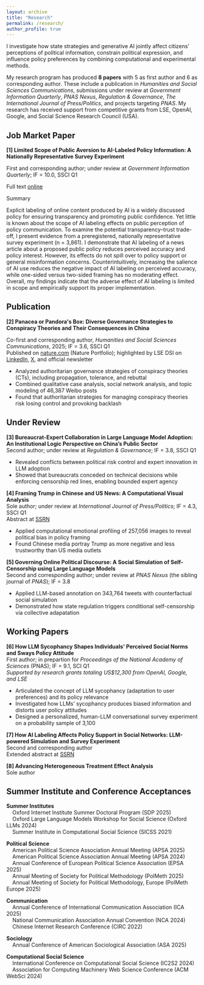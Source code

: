 ```yaml
---
layout: archive
title: "Research"
permalink: /research/
author_profile: true
---
```


I investigate how state strategies and generative AI jointly affect citizens’ perceptions of political information, constrain political expression, and influence policy preferences by combining computational and experimental methods.

My research program has produced **8 papers** with 5 as first author and 6 as corresponding author. These include a publication in *Humanities and Social Sciences Communications*, submissions under review at *Government Information Quarterly*, *PNAS Nexus*, *Regulation & Governance*, *The International Journal of Press/Politics*, and projects targeting *PNAS*. My research has received support from competitive grants from LSE, OpenAI, Google, and Social Science Research Council (USA).


## Job Market Paper

**[1] Limited Scope of Public Aversion to AI-Labeled Policy Information: A Nationally Representative Survey Experiment** 

First and corresponding author; under review at *Government Information Quarterly*; IF = 10.0, SSCI Q1

Full text [online](https://www.dropbox.com/scl/fi/dj2nuqcqevgtjgxazy1xy/Job_Market_Paper.pdf?rlkey=b0edp511k88eme2s5mww9y31s&st=ltul8bhu&dl=0)

Summary

Explicit labeling of online content produced by AI is a widely discussed policy for ensuring transparency and promoting public confidence. Yet little is known about the scope of AI labeling effects on public perception of policy communication. To examine the potential transparency–trust trade-off, I present evidence from a preregistered, nationally representative survey experiment (n = 3,861). I demonstrate that AI labeling of a news article about a proposed public policy reduces perceived accuracy and policy interest. However, its effects do not spill over to policy support or general misinformation concerns. Counterintuitively, increasing the salience of AI use reduces the negative impact of AI labeling on perceived accuracy, while one-sided versus two-sided framing has no moderating effect. Overall, my findings indicate that the adverse effect of AI labeling is limited in scope and empirically support its proper implementation.


## Publication

**[2] Panacea or Pandora's Box: Diverse Governance Strategies to Conspiracy Theories and Their Consequences in China** 

Co-first and corresponding author, *Humanities and Social Sciences Communications*, 2025; IF = 3.6, SSCI Q1  
Published on [nature.com](https://www.nature.com/articles/s41599-024-04350-1) (Nature Portfolio); highlighted by LSE DSI on [LinkedIn](https://www.linkedin.com/feed/update/urn:li:activity:7338216361464127490/), [X](https://x.com/lsedatascience/status/1932453471413760431?s=46), and official newsletter

- Analyzed authoritarian governance strategies of conspiracy theories (CTs), including propagation, tolerance, and rebuttal
- Combined qualitative case analysis, social network analysis, and topic modeling of 46,387 Weibo posts
- Found that authoritarian strategies for managing conspiracy theories risk losing control and provoking backlash

## Under Review

**[3] Bureaucrat-Expert Collaboration in Large Language Model Adoption: An Institutional Logic Perspective on China’s Public Sector**  
Second author; under review at *Regulation & Governance*; IF = 3.8, SSCI Q1
- Revealed conflicts between political risk control and expert innovation in LLM adoption
- Showed that bureaucrats conceded on technical decisions while enforcing censorship red lines, enabling bounded expert agency

**[4] Framing Trump in Chinese and US News: A Computational Visual Analysis**  
Sole author; under review at *International Journal of Press/Politics*; IF = 4.3, SSCI Q1  
Abstract at [SSRN](https://papers.ssrn.com/sol3/papers.cfm?abstract_id=5319923)
- Applied computational emotional profiling of 257,056 images to reveal political bias in policy framing
- Found Chinese media portray Trump as more negative and less trustworthy than US media outlets

**[5] Governing Online Political Discourse: A Social Simulation of Self-Censorship using Large Language Models**  
Second and corresponding author; under review at *PNAS Nexus* (the sibling journal of *PNAS*); IF = 3.8
- Applied LLM-based annotation on 343,764 tweets with counterfactual social simulation
- Demonstrated how state regulation triggers conditional self-censorship via collective adapatation

## Working Papers

**[6] How LLM Sycophancy Shapes Individuals' Perceived Social Norms and Sways Policy Attitude**  
First author; in prepartion for *Proceedings of the National Academy of Sciences* (PNAS); IF = 9.1, SCI Q1  
*Supported by research grants totaling US$12,300 from OpenAI, Google, and LSE*
- Articulated the concept of LLM sycophancy (adaptation to user preferences) and its policy relevance
- Investigated how LLMs’ sycophancy produces biased information and distorts user policy attitudes
- Designed a personalized, human-LLM conversational survey experiment on a probability sample of 3,100

**[7] How AI Labeling Affects Policy Support in Social Networks: LLM-powered Simulation and Survey Experiment**  
Second and corresponding author  
Extended abstract at [SSRN](https://papers.ssrn.com/sol3/papers.cfm?abstract_id=5320375)

**[8] Advancing Heterogeneous Treatment Effect Analysis**  
Sole author

## Summer Institute and Conference Acceptances  

**Summer Institutes**  
&nbsp;&nbsp;&nbsp;&nbsp;Oxford Internet Institute Summer Doctoral Program (SDP 2025)  
&nbsp;&nbsp;&nbsp;&nbsp;Oxford Large Language Models Workshop for Social Science (Oxford LLMs 2024)  
&nbsp;&nbsp;&nbsp;&nbsp;Summer Institute in Computational Social Science (SICSS 2021)

**Political Science**  
&nbsp;&nbsp;&nbsp;&nbsp;American Political Science Association Annual Meeting (APSA 2025)  
&nbsp;&nbsp;&nbsp;&nbsp;American Political Science Association Annual Meeting (APSA 2024)  
&nbsp;&nbsp;&nbsp;&nbsp;Annual Conference of European Political Science Association (EPSA 2025)  
&nbsp;&nbsp;&nbsp;&nbsp;Annual Meeting of Society for Political Methodology (PolMeth 2025)  
&nbsp;&nbsp;&nbsp;&nbsp;Annual Meeting of Society for Political Methodology, Europe (PolMeth Europe 2025)  

**Communication**  
&nbsp;&nbsp;&nbsp;&nbsp;Annual Conference of International Communication Association (ICA 2025)  
&nbsp;&nbsp;&nbsp;&nbsp;National Communication Association Annual Convention (NCA 2024)  
&nbsp;&nbsp;&nbsp;&nbsp;Chinese Internet Research Conference (CIRC 2022)  

**Sociology**  
&nbsp;&nbsp;&nbsp;&nbsp;Annual Conference of American Sociological Association (ASA 2025)  

**Computational Social Science**  
&nbsp;&nbsp;&nbsp;&nbsp;International Conference on Computational Social Science (IC2S2 2024)  
&nbsp;&nbsp;&nbsp;&nbsp;Association for Computing Machinery Web Science Conference (ACM WebSci 2024)  
